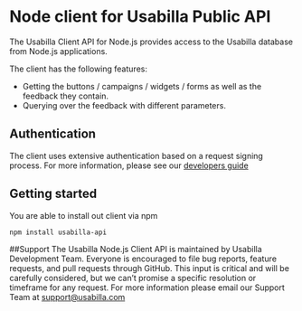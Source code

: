 # Node client for Usabilla Public API
The Usabilla Client API for Node.js provides access to the Usabilla database from Node.js applications.

The client has the following features:
* Getting the buttons / campaigns / widgets / forms as well as the feedback they contain.
* Querying over the feedback with different parameters.

## Authentication
The client uses extensive authentication based on a request signing process. For more information, please see our [developers guide](http://developers.usabilla.com)

## Getting started
You are able to install out client via npm
```
npm install usabilla-api
```

##Support
The Usabilla Node.js Client API is maintained by Usabilla Development Team. Everyone is encouraged to file bug reports, feature requests, and pull requests through GitHub. This input is critical and will be carefully considered, but we can’t promise a specific resolution or timeframe for any request. For more information please email our Support Team at support@usabilla.com
